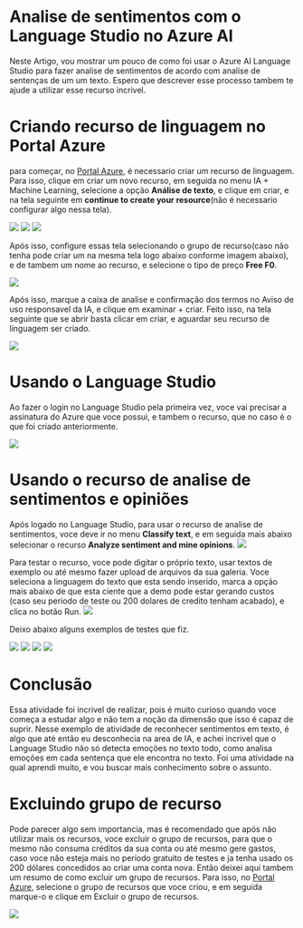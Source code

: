 
# Analise de sentimentos com o Language Studio no Azure AI

Neste Artigo, vou mostrar um pouco de como foi usar o Azure AI Language Studio para fazer analise de sentimentos de acordo com analise de sentenças de um um texto. Espero que descrever esse processo tambem te ajude a utilizar esse recurso incrivel.

# Criando recurso de linguagem no Portal Azure
para começar, no [Portal Azure](https://portal.azure.com/), é necessario criar um recurso de linguagem. Para isso, clique em criar um novo recurso, em seguida no menu IA + Machine Learning, selecione a opção **Análise de texto**, e clique em criar, e na tela seguinte em **continue to create your resource**(não é necessario configurar algo nessa tela).

![](https://github.com/henriquesoaresjr/Analise-de-sentimentos-com-LanguageStudio-AzureAI/blob/main/prints%20auxiliares/criando%20recurso%20de%20linguagem.png)
![](https://github.com/henriquesoaresjr/Analise-de-sentimentos-com-LanguageStudio-AzureAI/blob/main/prints%20auxiliares/analise%20de%20texto.png)
![](https://github.com/henriquesoaresjr/Analise-de-sentimentos-com-LanguageStudio-AzureAI/blob/main/prints%20auxiliares/criando%20o%20recurso.png)

Após isso, configure essas tela selecionando o grupo de recurso(caso não tenha pode criar um na mesma tela logo abaixo conforme imagem abaixo), e de tambem um nome ao recurso, e selecione o tipo de preço **Free F0**.

![](https://github.com/henriquesoaresjr/Analise-de-sentimentos-com-LanguageStudio-AzureAI/blob/main/prints%20auxiliares/preenchendo%20detalhes1.png)

Após isso, marque a caixa de analise e confirmação dos termos no Aviso de uso responsavel da IA, e clique em examinar + criar. Feito isso, na tela seguinte que se abrir basta clicar em criar, e aguardar seu recurso de linguagem ser criado.

![](https://github.com/henriquesoaresjr/Analise-de-sentimentos-com-LanguageStudio-AzureAI/blob/main/prints%20auxiliares/criando.png)

# Usando o Language Studio
Ao fazer o login no Language Studio pela primeira vez, voce vai precisar a assinatura do Azure que voce possui, e tambem o recurso, que no caso é o que foi criado anteriormente.

![](https://github.com/henriquesoaresjr/Analise-de-sentimentos-com-LanguageStudio-AzureAI/blob/main/prints%20auxiliares/infos.png)

# Usando o recurso de analise de sentimentos e opiniões
Após logado no Language Studio, para usar o recurso de analise de sentimentos, voce deve ir no menu **Classify text**, e em seguida mais abaixo selecionar o recurso **Analyze sentiment and mine opinions**.
![](https://github.com/henriquesoaresjr/Analise-de-sentimentos-com-LanguageStudio-AzureAI/blob/main/prints%20auxiliares/analise%20de%20sentimentos.png)

Para testar o recurso, voce pode digitar o próprio texto, usar textos de exemplo ou até mesmo fazer upload de arquivos da sua galeria. Voce seleciona a linguagem do texto que esta sendo inserido, marca a opção mais abaixo de que esta ciente que a demo pode estar gerando custos (caso seu periodo de teste ou 200 dolares de credito tenham acabado), e clica no botão Run.
![](https://github.com/henriquesoaresjr/Analise-de-sentimentos-com-LanguageStudio-AzureAI/blob/main/prints%20auxiliares/tela%20do%20recurso%20de%20analise%20de%20sentimentos%20de%20texto.png)

Deixo abaixo alguns exemplos de testes que fiz.

![](https://github.com/henriquesoaresjr/Analise-de-sentimentos-com-LanguageStudio-AzureAI/blob/main/prints%20auxiliares/resultado%20analise%20de%20sentimento%20texto1.png)
![](https://github.com/henriquesoaresjr/Analise-de-sentimentos-com-LanguageStudio-AzureAI/blob/main/prints%20auxiliares/texto2.png)
![](https://github.com/henriquesoaresjr/Analise-de-sentimentos-com-LanguageStudio-AzureAI/blob/main/prints%20auxiliares/analise%20de%20sentimento%20do%20documento%20texto2.png)
![](https://github.com/henriquesoaresjr/Analise-de-sentimentos-com-LanguageStudio-AzureAI/blob/main/prints%20auxiliares/analise%20das%20senten%C3%A7as%20do%20texto2.png)

# Conclusão
Essa atividade foi incrivel de realizar, pois é muito curioso quando voce começa a estudar algo e não tem a noção da dimensão que isso é capaz de suprir. Nesse exemplo de atividade de reconhecer sentimentos em texto, é algo que até então eu desconhecia na area de IA, e achei incrivel que o Language Studio não só detecta emoções no texto todo, como analisa emoções em cada sentença que ele encontra no texto. Foi uma atividade na qual aprendi muito, e vou buscar mais conhecimento sobre o assunto.

# Excluindo grupo de recurso
Pode parecer algo sem importancia, mas é recomendado que após não utilizar mais os recursos, voce excluir o grupo de recursos, para que o mesmo não consuma créditos da sua conta ou até mesmo gere gastos, caso voce não esteja mais no período gratuito de testes e ja tenha usado os 200 dólares concedidos ao criar uma conta nova. Então deixei aqui tambem um resumo de como excluir um grupo de recursos.
Para isso, no [Portal Azure](https://portal.azure.com/), selecione o grupo de recursos que voce criou, e em seguida marque-o e clique em Excluir o grupo de recursos.

![](https://github.com/henriquesoaresjr/Analise-de-sentimentos-com-LanguageStudio-AzureAI/blob/main/prints%20auxiliares/excluindo%20grupo%20de%20recursos.png)








